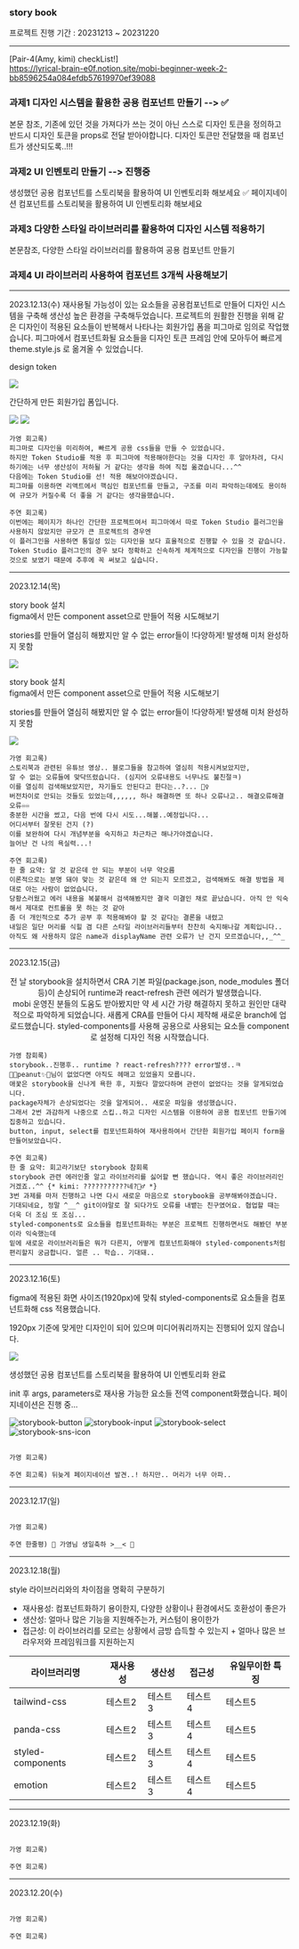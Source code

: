 ### story book

프로젝트 진행 기간 : 20231213 ~ 20231220

----------
[Pair-4(Amy, kimi) checkList!] <br/>
https://lyrical-brain-e0f.notion.site/mobi-beginner-week-2-bb8596254a084efdb57619970ef39088

### 과제1 디자인 시스템을 활용한 공용 컴포넌트 만들기 --> ✅

본문 참조, 기존에 있던 것을 가져다가 쓰는 것이 아닌 스스로 디자인 토큰을 정의하고 반드시 디자인 토큰을 props로 전달 받아야합니다. 디자인 토큰만 전달했을 때 컴포넌트가 생산되도록..!!!

### 과제2 UI 인벤토리 만들기 --> 진행중

생성했던 공용 컴포넌트를 스토리북을 활용하여 UI 인벤토리화 해보세요 ✅
페이지네이션 컴포넌트를 스토리북을 활용하여 UI 인벤토리화 해보세요 

### 과제3 다양한 스타일 라이브러리를 활용하여 디자인 시스템 적용하기

본문참조, 다양한 스타일 라이브러리를 활용하여 공용 컴포넌트 만들기

### 과제4 UI 라이브러리 사용하여 컴포넌트 3개씩 사용해보기

----------

2023.12.13(수)
재사용될 가능성이 있는 요소들을 공용컴포넌트로 만들어 디자인 시스템을 구축해 생산성 높은 환경을 구축해두었습니다.
프로젝트의 원활한 진행을 위해 같은 디자인이 적용된 요소들이 반복해서 나타나는 회원가입 폼을 피그마로 임의로 작업했습니다.
피그마에서 컴포넌트화될 요소들을 디자인 토큰 프레임 안에 모아두어 빠르게 theme.style.js 로 옮겨올 수 있었습니다.

<p align="center">
<p>design token</p>
<img src="https://github.com/55555-Jyeon/admin-toggle-page/assets/134191817/1b80108a-4209-4812-9c9f-75281768df35">
<p>간단하게 만든 회원가입 폼입니다.</p>
<img src="https://github.com/55555-Jyeon/admin-toggle-page/assets/134191817/eef85e1e-2980-4681-a5b1-ed8c9480fa1f">
<img src="https://github.com/55555-Jyeon/admin-toggle-page/assets/134191817/43c65336-5e0f-48d9-959f-b24295868c0b">
</p>

```
가영 회고록)
피그마로 디자인을 미리하여, 빠르게 공용 css들을 만들 수 있었습니다.
하지만 Token Studio를 적용 후 피그마에 적용해야한다는 것을 디자인 후 알아차려, 다시 하기에는 너무 생산성이 저하될 거 같다는 생각을 하여 직접 옮겼습니다...^^
다음에는 Token Studio를 선! 적용 해보아야겠습니다.
피그마를 이용하면 리액트에서 핵심인 컴포넌트를 만들고, 구조를 미리 파악하는데에도 용이하여 규모가 커질수록 더 좋을 거 같다는 생각을했습니다.

주연 회고록)
이번에는 페이지가 하나인 간단한 프로젝트여서 피그마에서 따로 Token Studio 플러그인을 사용하지 않았지만 규모가 큰 프로젝트의 경우엔
이 플러그인을 사용하면 통일성 있는 디자인을 보다 효율적으로 진행할 수 있을 것 같습니다.
Token Studio 플러그인의 경우 보다 정확하고 신속하게 체계적으로 디자인을 진행이 가능할 것으로 보였기 때문에 추후에 꼭 써보고 싶습니다.
```
---

2023.12.14(목)

<p align="center">
<p>story book 설치 </br> figma에서 만든 component asset으로 만들어 적용 시도해보기</p>
<p>stories를 만들어 열심히 해봤지만 알 수 없는 error들이 !다양하게! 발생해 미처 완성하지 못함</p>
<img src="https://github.com/kiminn/mobi-2w/assets/134191815/9b68e69e-9b3b-4556-8f3f-35fd17e520da">
</p>
<p align="center">
<p>story book 설치 </br> figma에서 만든 component asset으로 만들어 적용 시도해보기</p>
<p>stories를 만들어 열심히 해봤지만 알 수 없는 error들이 !다양하게! 발생해 미처 완성하지 못함</p>
<img src="https://github.com/55555-Jyeon/story-book/assets/134191817/15289d86-ec3f-4730-b7cb-5ab1f0ac31f9">
</p>

```
가영 회고록)
스토리북과 관련된 유튜브 영상.. 블로그들을 참고하여 열심히 적용시켜보았지만,
알 수 없는 오류들에 맞닥뜨렸습니다. (심지어 오류내용도 너무나도 불친절ㅋ)
이를 열심히 검색해보았지만, 자기들도 안된다고 한다는..?... 🤷‍♀️
버전차이로 안되는 것들도 있었는데,,,,,, 하나 해결하면 또 하나 오류나고.. 해결오류해결오류♾️♾️
충분한 시간을 썼고, 다음 번에 다시 시도...해볼..예정입니다...
어디서부터 잘못된 건지 (?)
이를 보완하여 다시 개념부분을 숙지하고 차근차근 해나가야겠습니다.
늘어난 건 나의 욕실력...!

주연 회고록)
한 줄 요약: 알 것 같은데 안 되는 부분이 너무 약오름
이론적으로는 분명 돼야 맞는 것 같은데 왜 안 되는지 모르겠고, 검색해봐도 해결 방법을 제대로 아는 사람이 없었습니다.
당황스러웠고 에러 내용을 복붙해서 검색해봤지만 결국 미결인 채로 끝났습니다. 아직 안 익숙해서 제대로 컨트롤을 못 하는 것 같아
좀 더 개인적으로 추가 공부 후 적용해봐야 할 것 같다는 결론을 내렸고
내일은 일단 머리를 식힐 겸 다른 스타일 라이브러리들부터 찬찬히 숙지해나갈 계획입니다..
아직도 왜 사용하지 않은 name과 displayName 관련 오류가 난 건지 모르겠습니다,,_^^_
```

---

2023.12.15(금)

<p align="center">
    전 날 storybook을 설치하면서 CRA 기본 파일(package.json, node_modules 폴더 등)이 손상되어 runtime과 react-refresh 관련 에러가 발생했습니다. <br/> 
    mobi 운영진 분들의 도움도 받아봤지만 약 세 시간 가량 해결하지 못하고 원인만 대략적으로 파악하게 되었습니다.
    새롭게 CRA를 만들어 다시 제작해 새로운 branch에 업로드했습니다. styled-components를 사용해 공용으로 사용되는 요소들 component로 설정해 디자인 적용 시작했습니다.
</p>

```
가영 참회록)
storybook..진행후.. runtime ? react-refresh???? error발생..ㅋ 
🌷🌈peanut✨🌷님이 없었다면 아직도 헤매고 있었을지 모릅니다.
애꿎은 storybook을 신나게 욕한 후, 지웠다 깔았다하며 관련이 없었다는 것을 알게되었습니다.
package자체가 손상되었다는 것을 알게되어.. 새로운 파일을 생성했습니다.
그래서 2번 과감하게 나중으로 스킵..하고 디자인 시스템을 이용하여 공용 컴포넌트 만들기에 집중하고 있습니다.
button, input, select를 컴포넌트화하여 재사용하여서 간단한 회원가입 페이지 form을 만들어보았습니다.

주연 회고록)
한 줄 요약: 회고라기보단 storybook 참회록
storybook 관련 에러인줄 알고 라이브러리를 싫어할 뻔 했습니다. 역시 좋은 라이브러리인 거겠죠..^^ {* kimi: ???????????네?🤷‍♂️ *} 
3번 과제를 마저 진행하고 나면 다시 새로운 마음으로 storybook을 공부해봐야겠습니다.
기대되네요, 정말 ^__^ git이야말로 잘 되다가도 오류를 내뱉는 친구였어요. 협업할 때는 더욱 더 조심 또 조심...
styled-components로 요소들을 컴포넌트화하는 부분은 프로젝트 진행하면서도 해봤던 부분이라 익숙했는데
밑에 새로운 라이브러리들은 뭐가 다른지, 어떻게 컴포넌트화해야 styled-components처럼 편리할지 궁금합니다. 얼른 .. 학습.. 기대돼..
```

--- 

2023.12.16(토)

<p align="center">
<p>figma에 적용된 화면 사이즈(1920px)에 맞춰 styled-components로 요소들을 컴포넌트화해 css 적용했습니다.</p>
<p>1920px 기준에 맞게만 디자인이 되어 있으며 미디어쿼리까지는 진행되어 있지 않습니다.</p>
<img src="https://github.com/55555-Jyeon/story-book/assets/134191817/15289d86-ec3f-4730-b7cb-5ab1f0ac31f9">
</p>

<p align="center">
<p>생성했던 공용 컴포넌트를 스토리북을 활용하여 UI 인벤토리화 완료</p>
<p>init 후 args, parameters로 재사용 가능한 요소들 전역 component화했습니다. 페이지네이션은 진행 중...</p>
<img src="https://github.com/55555-Jyeon/story-book/assets/134191817/9840dbe0-245b-4f23-ac08-7c002ccc09fd" alt="storybook-button">
<img src="https://github.com/55555-Jyeon/story-book/assets/134191817/d39f665b-f39e-47c6-b709-4d59b1950c2a" alt="storybook-input">
<img src="https://github.com/55555-Jyeon/story-book/assets/134191817/12490601-e345-4f02-bc7b-1e36b0b0a8d8" alt="storybook-select">
<img src="https://github.com/55555-Jyeon/story-book/assets/134191817/c4111a1a-9217-4bd9-b14b-ef4f92b1bbd0" alt="storybook-sns-icon">
</p>


```

가영 회고록)

주연 회고록) 뒤늦게 페이지네이션 발견..! 하지만.. 머리가 너무 아파.. 

```


---

2023.12.17(일)

```

가영 회고록)

주연 한줄평) 🎀 가영님 생일축하 >__< 🎉

```


---

2023.12.18(월)



style 라이브러리와의 차이점을 명확히 구분하기

- 재사용성: 컴포넌트화하기 용이한지, 다양한 상황이나 환경에서도 호환성이 좋은가
- 생산성: 얼마나 많은 기능을 지원해주는가, 커스텀이 용이한가
- 접근성: 이 라이브러리를 모르는 상황에서 금방 습득할 수 있는지 + 얼마나 많은 브라우저와 프레임워크를 지원하는지


|라이브러리명|재사용성|생산성|접근성|유일무이한 특징
|------|---|---|---|---|
|tailwind-css|테스트2|테스트3|테스트4|테스트5|
|panda-css|테스트2|테스트3|테스트4|테스트5|
|styled-components|테스트2|테스트3|테스트4|테스트5|
|emotion|테스트2|테스트3|테스트4|테스트5|


---

2023.12.19(화)



```

가영 회고록)

주연 회고록)

```

---

2023.12.20(수)



```

가영 회고록)

주연 회고록)

```